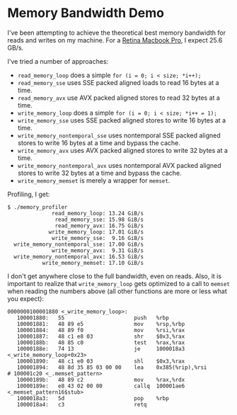Memory Bandwidth Demo
=====================

I've been attempting to achieve the theoretical best memory bandwidth for reads 
and writes on my machine. For a [Retina Macbook Pro](http://ark.intel.com/products/64891/Intel-Core-i7-3720QM-Processor-6M-Cache-up-to-3_60-GHz), 
I expect 25.6 GB/s. 

I've tried a number of approaches:

-   `read_memory_loop` does a simple `for (i = 0; i < size; *i++);`
-   `read_memory_sse` uses SSE packed aligned loads to read 16 bytes at a time.
-   `read_memory_avx` use AVX packed aligned stores to read 32 bytes at a time.
-   `write_memory_loop` does a simple `for (i = 0; i < size; *i++ = 1);`
-   `write_memory_sse` uses SSE packed aligned stores to write 16 bytes at a 
    time.
-   `write_memory_nontemporal_sse` uses nontemporal SSE packed aligned stores to
    write 16 bytes at a time and bypass the cache.
-   `write_memory_avx` uses AVX packed aligned stores to write 32 bytes at a 
    time.
-   `write_memory_nontemporal_avx` uses nontemporal AVX packed aligned stores to
    write 32 bytes at a time and bypass the cache.
-   `write_memory_memset` is merely a wrapper for `memset`.

Profiling, I get:
~~~
$ ./memory_profiler
              read_memory_loop: 13.24 GiB/s
               read_memory_sse: 15.98 GiB/s
               read_memory_avx: 16.75 GiB/s
             write_memory_loop: 17.01 GiB/s
              write_memory_sse:  9.16 GiB/s
  write_memory_nontemporal_sse: 17.00 GiB/s
              write_memory_avx:  9.31 GiB/s
  write_memory_nontemporal_avx: 16.53 GiB/s
           write_memory_memset: 17.10 GiB/s
~~~

I don't get anywhere close to the full bandwidth, even on reads. Also, it is
important to realize that `write_memory_loop` gets optimized to a call to
`memset` when reading the numbers above (all other functions are more or less
what you expect):

~~~
0000000100001880 <_write_memory_loop>:
   100001880:   55                      push   %rbp
   100001881:   48 89 e5                mov    %rsp,%rbp
   100001884:   48 89 f0                mov    %rsi,%rax
   100001887:   48 c1 e8 03             shr    $0x3,%rax
   10000188b:   48 85 c0                test   %rax,%rax
   10000188e:   74 13                   je     1000018a3 <_write_memory_loop+0x23>
   100001890:   48 c1 e0 03             shl    $0x3,%rax
   100001894:   48 8d 35 85 03 00 00    lea    0x385(%rip),%rsi        # 100001c20 <_.memset_pattern>
   10000189b:   48 89 c2                mov    %rax,%rdx
   10000189e:   e8 43 02 00 00          callq  100001ae6 <_memset_pattern16$stub>
   1000018a3:   5d                      pop    %rbp
   1000018a4:   c3                      retq
~~~
